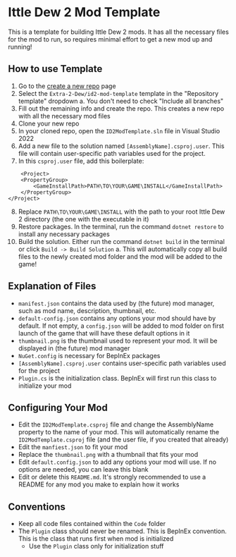 # Ittle Dew 2 Mod Template

This is a template for building Ittle Dew 2 mods. It has all the necessary files for the mod to run, so requires minimal effort to get a new mod up and running!

## How to use Template
1. Go to the [create a new repo](https://github.com/new) page
2. Select the `Extra-2-Dew/id2-mod-template` template in the "Repository template" dropdown
    a. You don't need to check "Include all branches"
3. Fill out the remaining info and create the repo. This creates a new repo with all the necessary mod files
4. Clone your new repo
5. In your cloned repo, open the `ID2ModTemplate.sln` file in Visual Studio 2022
6. Add a new file to the solution named `[AssemblyName].csproj.user`. This file will contain user-specific path variables used for the project.
7. In this `csproj.user` file, add this boilerplate:
```
    <Project>
	<PropertyGroup>
		<GameInstallPath>PATH\TO\YOUR\GAME\INSTALL</GameInstallPath>
	</PropertyGroup>
</Project>
```
8. Replace `PATH\TO\YOUR\GAME\INSTALL` with the path to your root Ittle Dew 2 directory (the one with the executable in it)
9. Restore packages. In the terminal, run the command `dotnet restore` to install any necessary packages
10. Build the solution. Either run the command `dotnet build` in the terminal or click `Build -> Build Solution`
    a. This will automatically copy all build files to the newly created mod folder and the mod will be added to the game!

## Explanation of Files
- `manifest.json` contains the data used by (the future) mod manager, such as mod name, description, thumbnail, etc.
- `default-config.json` contains any options your mod should have by default. If not empty, a `config.json` will be added to mod folder on first launch of the game that will have these default options in it
- `thumbnail.png` is the thumbnail used to represent your mod. It will be displayed in (the future) mod manager
- `NuGet.config` is necessary for BepInEx packages
- `[AssemblyName].csproj.user` contains user-specific path variables used for the project
- `Plugin.cs` is the initialization class. BepInEx will first run this class to initialize your mod

## Configuring Your Mod
- Edit the `ID2ModTemplate.csproj` file and change the AssemblyName property to the name of your mod. This will automatically rename the `ID2ModTemplate.csproj` file (and the user file, if you created that already)
- Edit the `manfiest.json` to fit your mod
- Replace the `thumbnail.png` with a thumbnail that fits your mod
- Edit `default.config.json` to add any options your mod will use. If no options are needed, you can leave this blank
- Edit or delete this `README.md`. It's strongly recommended to use a README for any mod you make to explain how it works

## Conventions
- Keep all code files contained within the `Code` folder
- The `Plugin` class should never be renamed. This is BepInEx convention. This is the class that runs first when mod is initialized
    - Use the `Plugin` class only for initialization stuff